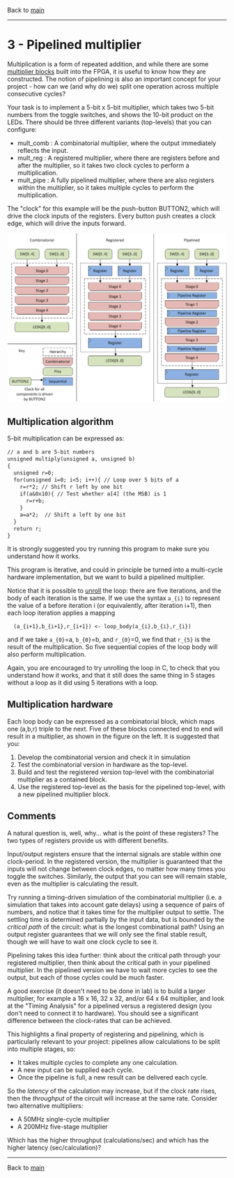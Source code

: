 Back to [main](readme.md)

--------------------------------------------------

3 - Pipelined multiplier
========================

Multiplication is a form of repeated addition, and
while there are some [multiplier blocks](https://www.altera.com/products/fpga/cyclone-series/cyclone-ii/features/move-2-cyclone3/cy3-dspblocks.html)
built into the FPGA, it is useful to know how they are constructed.
The notion of pipelining is also an important concept
for your project - how can we (and why do we) split
one operation across multiple consecutive cycles?

Your task is to implement a 5-bit x 5-bit multiplier,
which takes two 5-bit numbers from the toggle switches,
and shows the 10-bit product on the LEDs. There should
be three different variants (top-levels) that you can
configure:
- mult_comb : A combinatorial multiplier, where the output immediately reflects the input.
- mult_reg : A registered multiplier, where there are registers before and after the multiplier, so it takes two clock cycles to perform a multiplication.
- mult_pipe : A fully pipelined multiplier, where there are also registers within the multiplier, so it takes multiple cycles to perform the multiplication.

The "clock" for this example will be the push-button BUTTON2,
which will drive the clock inputs of the registers. Every button
push creates a clock edge, which will drive the inputs forward.

![Overview of pipelines](resources/images/multiplier.png)

Multiplication algorithm
------------------------

5-bit multiplication can be expressed as:
```
// a and b are 5-bit numbers
unsigned multiply(unsigned a, unsigned b)
{
  unsigned r=0;
  for(unsigned i=0; i<5; i++){ // Loop over 5 bits of a
    r=r*2; // Shift r left by one bit
    if(a&0x10){ // Test whether a[4] (the MSB) is 1
      r=r+b;
    }
    a=a*2;	// Shift a left by one bit
  }
  return r;
}
```
It is strongly suggested you try running this
program to make sure you understand how it works.

This program is iterative, and could in principle
be turned into a multi-cycle hardware implementation,
but we want to build a pipelined multiplier.

Notice that it is possible to [unroll](http://en.wikipedia.org/wiki/Loop_unrolling)
the loop: there are five iterations, and the body
of each iteration is the same. If we use the syntax
`a_{i}` to represent the value of a before iteration
i (or equivalently, after iteration i+1), then each
loop iteration applies a mapping
```
  (a_{i+1},b_{i+1},r_{i+1}) <- loop_body(a_{i},b_{i},r_{i})
```
and if we take `a_{0}`=a, `b_{0}`=b, and `r_{0}`=0,
we find that `r_{5}` is the result of the multiplication.
So five sequential copies of the loop body will also
perform multiplication.

Again, you are encouraged to try unrolling the loop
in C, to check that you understand how it works,
and that it still does the same thing in 5 stages
without a loop as it did using 5 iterations with a loop.

Multiplication hardware
-----------------------

Each loop body can be expressed as a combinatorial
block, which maps one (a,b,r) triple to the next.
Five of these blocks connected end to end will result
in a multiplier, as shown in the figure on the left. It
is suggested that you:

1. Develop the combinatorial version and check it in simulation
2. Test the combinatorial version in hardware as the top-level.
3. Build and test the registered version top-level with the combinatorial
    multiplier as a contained block.
4. Use the registered top-level as the basis for the pipelined
    top-level, with a new pipelined multiplier block.

Comments
--------

A natural question is, well, why... what is the point
of these registers? The two types of registers
provide us with different benefits.

Input/output registers ensure that the internal
signals are stable within one clock-period. In
the registered version, the multiplier is guaranteed
that the inputs will not change between clock
edges, no matter how many times you toggle the
switches. Similarly, the output that you can
see will remain stable, even as the multiplier
is calculating the result.

Try running a timing-driven simulation of the combinatorial
multiplier (i.e. a simulation that takes into account gate
delays) using a sequence of pairs of numbers,
and notice that it takes time for the multiplier
output to settle. The settling time is determined
partially by the input data, but is bounded by
the _critical path_ of the circuit: what is the
longest combinational path? Using an output
register guarantees that we will only see the
final stable result, though we will have to wait one
clock cycle to see it.

Pipelining takes this idea further: think about
the critical path through your registered multiplier,
then think about the critical path in your
pipelined multiplier. In the pipelined version
we have to wait more cycles to see the output,
but each of those cycles could be much faster.

A good exercise (it doesn't need to be done in lab) is
to build a larger multiplier, for example a 16 x 16,
32 x 32, and/or 64 x 64 multiplier, and look at the "Timing Analysis"
for a pipelined versus a registered design (you don't need
to connect it to hardware). You should see a significant
difference between the clock-rates that can
be achieved.

This highlights a final property of registering
and pipelining, which is particularly relevant to
your project: pipelines allow calculations to be
split into multiple stages, so:
- It takes multiple cycles to complete any one
  calculation.
- A new input can be supplied each cycle.
- Once the pipeline is full, a new result can be
  delivered each cycle.

So the _latency_ of the calculation may increase,
but if the clock rate rises, then the _throughput_
of the circuit will increase at the same rate.
Consider two alternative multipliers:
- A 50MHz single-cycle multiplier
- A 200MHz five-stage multiplier

Which has the higher throughput (calculations/sec)
and which has the higher latency (sec/calculation)?

--------------------------------------------------

Back to [main](readme.md)
